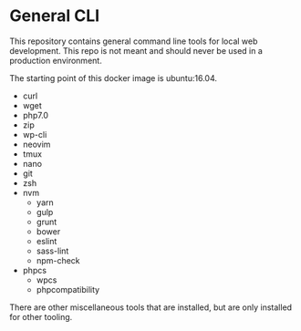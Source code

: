 # General CLI

This repository contains general command line tools for local web development. This repo is not meant and should never be used in a production environment.

The starting point of this docker image is ubuntu:16.04.

- curl
- wget
- php7.0
- zip
- wp-cli
- neovim
- tmux
- nano
- git
- zsh
- nvm
  - yarn
  - gulp
  - grunt
  - bower
  - eslint
  - sass-lint
  - npm-check
- phpcs
  - wpcs
  - phpcompatibility

There are other miscellaneous tools that are installed, but are only installed for other tooling.
